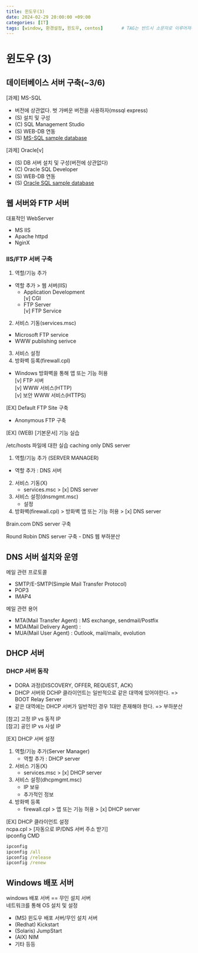 ```yaml
---
title: 윈도우(3)
date: 2024-02-29 20:00:00 +09:00
categories: [IT]
tags: [window, 환경설정, 윈도우, centos]		# TAG는 반드시 소문자로 이루어져야함!
---
```


# 윈도우 (3)

## 데이터베이스 서버 구축(~3/6)
[과제] MS-SQL  
* 버전에 상관없다. 벗 가벼운 버전을 사용하자(mssql express)  
* (S) 설치 및 구성
* (C) SQL Management Studio 
* (S) WEB-DB 연동
* (S) [MS-SQL sample database](https://www.sqlservertutorial.net/getting-started/load-sample-database/)

[과제] Oracle[v]  
- (S) DB 서버 설치 및 구성(버전에 상관없다)
- (C) Oracle SQL Developer 
- (S) WEB-DB 연동
- (S) [Oracle SQL sample database](https://www.oracletutorial.com/getting-started/oracle-sample-database/)

## 웹 서버와 FTP 서버

대표적인 WebServer
- MS IIS
- Apache httpd
- NginX

### IIS/FTP 서버 구축
1. 역할/기능 추가
- 역할 추가 > 웹 서버(IIS)
    - Application Development  
    [v] CGI 
    - FTP Server  
    [v] FTP Service
2. 서비스 기동(services.msc)
* Microsoft FTP service
* WWW publishing serivce
3. 서비스 설정
4. 방화벽 등록(firewall.cpl)
- Windows 방화벽을 통해 앱 또는 기능 허용  
    [v] FTP 서버  
    [v] WWW 서비스(HTTP)  
    [v] 보안 WWW 서비스(HTTPS)   

[EX] Default FTP Site 구축
- Anonymous FTP 구축

[EX] (WEB) [기본문서] 기능 실습  

/etc/hosts 파일에 대한 실습
caching only DNS server 
1. 역할/기능 추가 (SERVER MANAGER)
* 역할 추가 : DNS 서버
2. 서비스 기동(X)
    * services.msc > [x] DNS server
3. 서비스 설정(dnsmgmt.msc)
    * 설정
4. 방화벽(firewall.cpl) > 방화벽 앱 또는 기능 허용 > [x] DNS server

Brain.com DNS server 구축

Round Robin DNS server 구축 - DNS 웹 부하분산

## DNS 서버 설치와 운영
메일 관련 프로토콜
* SMTP/E-SMTP(Simple Mail Transfer Protocol)
* POP3
* IMAP4

메일 관련 용어
* MTA(Mail Transfer Agent) : MS exchange, sendmail/Postfix
* MDA(Mail Delivery Agent) : 
* MUA(Mail User Agent) : Outlook, mail/mailx, evolution

## DHCP 서버 
### DHCP 서버 동작
- DORA 과정(DISCOVERY, OFFER, REQUEST, ACK)
- DHCP 서버와 DCHP 클라이언트는 일반적으로 같은 대역에 있어야한다. => BOOT Relay Server
- 같은 대역에는 DHCP 서버가 일반적인 경우 1대만 존재해야 한다. => 부하분산

[참고] 고정 IP vs 동적 IP  
[참고] 공인 IP vs 사설 IP  

[EX] DHCP 서버 설정  
1. 역할/기능 추가(Server Manager)
    - 역할 추가 : DHCP server
2. 서비스 기동(X)
    - services.msc > [x] DHCP server
3. 서비스 설정(dhcpmgmt.msc)
    - IP 보유
    - 추가적인 정보
4. 방화벽 등록
    - firewall.cpl > 앱 또는 기능 허용 > [x] DHCP server

[EX] DHCP 클라이언트 설정  
ncpa.cpl > [자동으로 IP/DNS 서버 주소 받기]  
ipconfig CMD
```cmd
ipconfig
ipconfig /all
ipconfig /release
ipconfig /renew 
```

## Windows 배포 서버
windows 배포 서버 == 무인 설치 서버  
네트워크를 통해 OS 설치 및 설정
* (MS) 윈도우 배포 서버/무인 설치 서버
* (Redhat) Kickstart
* (Solaris) JumpStart
* (AIX) NIM  
* 기타 등등